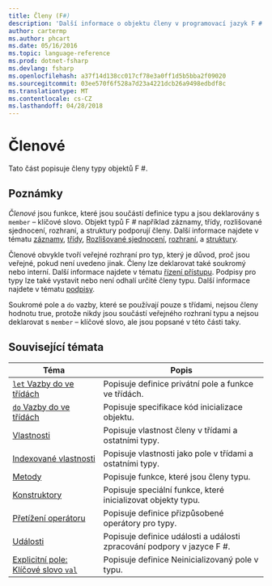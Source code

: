 ```yaml
---
title: Členy (F#)
description: 'Další informace o objektu členy v programovací jazyk F #.'
author: cartermp
ms.author: phcart
ms.date: 05/16/2016
ms.topic: language-reference
ms.prod: dotnet-fsharp
ms.devlang: fsharp
ms.openlocfilehash: a37f14d138cc017cf78e3a0ff1d5b5bba2f09020
ms.sourcegitcommit: 03ee570f6f528a7d23a4221dcb26a9498edbdf8c
ms.translationtype: MT
ms.contentlocale: cs-CZ
ms.lasthandoff: 04/28/2018
---
```

# <a name="members"></a>Členové

Tato část popisuje členy typy objektů F #.


## <a name="remarks"></a>Poznámky
*Členové* jsou funkce, které jsou součástí definice typu a jsou deklarovány s `member` – klíčové slovo. Objekt typů F # například záznamy, třídy, rozlišované sjednocení, rozhraní, a struktury podporují členy. Další informace najdete v tématu [záznamy](../records.md), [třídy](../classes.md), [Rozlišované sjednocení](../discriminated-Unions.md), [rozhraní](../interfaces.md), a [struktury](../structures.md).

Členové obvykle tvoří veřejné rozhraní pro typ, který je důvod, proč jsou veřejné, pokud není uvedeno jinak. Členy lze deklarovat také soukromý nebo interní. Další informace najdete v tématu [řízení přístupu](../access-Control.md). Podpisy pro typy lze také vystavit nebo není odhalí určité členy typu. Další informace najdete v tématu [podpisy](../signatures.md).

Soukromé pole a `do` vazby, které se používají pouze s třídami, nejsou členy hodnotu true, protože nikdy jsou součástí veřejného rozhraní typu a nejsou deklarovat s `member` – klíčové slovo, ale jsou popsané v této části taky.


## <a name="related-topics"></a>Související témata


|Téma|Popis|
|-----|-----------|
|[`let` Vazby do ve třídách](let-bindings-in-classes.md)|Popisuje definice privátní pole a funkce ve třídách.|
|[`do` Vazby do ve třídách](do-bindings-in-classes.md)|Popisuje specifikace kód inicializace objektu.|
|[Vlastnosti](properties.md)|Popisuje vlastnost členy v třídami a ostatními typy.|
|[Indexované vlastnosti](indexed-properties.md)|Popisuje vlastnosti jako pole v třídami a ostatními typy.|
|[Metody](methods.md)|Popisuje funkce, které jsou členy typu.|
|[Konstruktory](constructors.md)|Popisuje speciální funkce, které inicializovat objekty typu.|
|[Přetížení operátoru](../operator-overloading.md)|Popisuje definice přizpůsobené operátory pro typy.|
|[Události](events.md)|Popisuje definice události a události zpracování podpory v jazyce F #.|
|[Explicitní pole: Klíčové slovo `val`](explicit-fields-the-val-keyword.md)|Popisuje definice Neinicializovaný pole v typu.|
